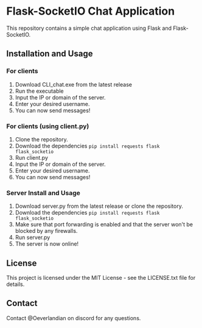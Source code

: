 # Flask-SocketIO Chat Application

This repository contains a simple chat application using Flask and Flask-SocketIO.

## Installation and Usage

### For clients
1. Download CLI_chat.exe from the latest release
2. Run the executable
3. Input the IP or domain of the server.
4. Enter your desired username.
5. You can now send messages!

### For clients (using client.py)
1. Clone the repository. 
2. Download the dependencies
   ```pip install requests flask flask_socketio```
3. Run client.py
4. Input the IP or domain of the server.
5. Enter your desired username.
6. You can now send messages!

### Server Install and Usage
1. Download server.py from the latest release or clone the repository.
2. Download the dependencies
   ```pip install requests flask flask_socketio```
3. Make sure that port forwarding is enabled and that the server won't be blocked by any firewalls.
4. Run server.py
5. The server is now online!

## License
This project is licensed under the MIT License - see the LICENSE.txt file for details.

## Contact
Contact @Oeverlandian on discord for any questions.

